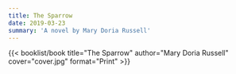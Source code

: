 ```yaml
---
title: The Sparrow
date: 2019-03-23
summary: 'A novel by Mary Doria Russell'
---
```


{{< booklist/book
title="The Sparrow"
author="Mary Doria Russell"
cover="cover.jpg"
format="Print" >}}
